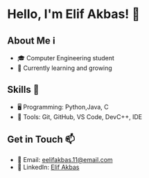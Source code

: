 # Hello, I'm Elif Akbas! 👋

## About Me ℹ️
- 🎓 Computer Engineering student
- 🌱 Currently learning and growing

## Skills 🚀
- 🖥️ Programming: Python,Java, C
- 🔧 Tools: Git, GitHub, VS Code, DevC++, IDE


## Get in Touch 📫
- 📧 Email: eelifakbas.11@email.com
- 🔗 LinkedIn: [Elif Akbas](https://www.linkedin.com/in/elifakba%C5%9F/)
